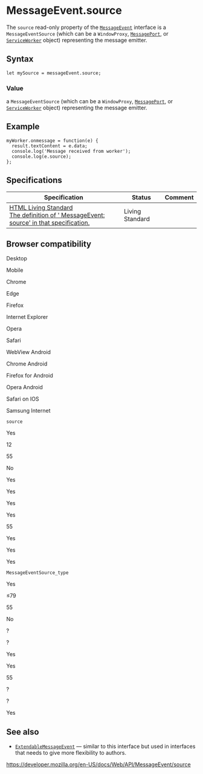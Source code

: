 MessageEvent.source
===================

The `source` read-only property of the [`MessageEvent`](../messageevent) interface is a `MessageEventSource` (which can be a <span class="page-not-created">`WindowProxy`</span>, [`MessagePort`](../messageport), or [`ServiceWorker`](../serviceworker) object) representing the message emitter.

Syntax
------

    let mySource = messageEvent.source;

### Value

a `MessageEventSource` (which can be a <span class="page-not-created">`WindowProxy`</span>, [`MessagePort`](../messageport), or [`ServiceWorker`](../serviceworker) object) representing the message emitter.

Example
-------

    myWorker.onmessage = function(e) {
      result.textContent = e.data;
      console.log('Message received from worker');
      console.log(e.source);
    };

Specifications
--------------

<table><thead><tr class="header"><th>Specification</th><th>Status</th><th>Comment</th></tr></thead><tbody><tr class="odd"><td><a href="https://html.spec.whatwg.org/multipage/#dom-messageevent-source">HTML Living Standard<br />
<span class="small">The definition of ' MessageEvent: source' in that specification.</span></a></td><td><span class="spec-living">Living Standard</span></td><td></td></tr></tbody></table>

Browser compatibility
---------------------

Desktop

Mobile

Chrome

Edge

Firefox

Internet Explorer

Opera

Safari

WebView Android

Chrome Android

Firefox for Android

Opera Android

Safari on IOS

Samsung Internet

`source`

Yes

12

55

No

Yes

Yes

Yes

Yes

55

Yes

Yes

Yes

`MessageEventSource_type`

Yes

≤79

55

No

?

?

Yes

Yes

55

?

?

Yes

See also
--------

-   [`ExtendableMessageEvent`](../extendablemessageevent) — similar to this interface but used in interfaces that needs to give more flexibility to authors.

<a href="https://developer.mozilla.org/en-US/docs/Web/API/MessageEvent/source" class="_attribution-link">https://developer.mozilla.org/en-US/docs/Web/API/MessageEvent/source</a>
